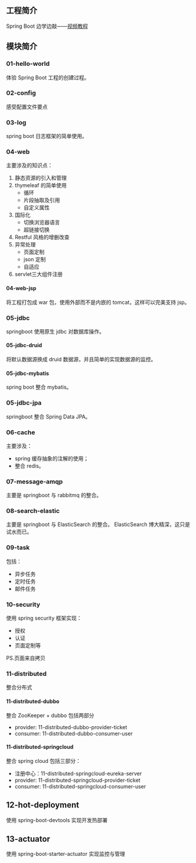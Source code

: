 ## 工程简介

Spring Boot 边学边敲——[视频教程](https://www.bilibili.com/video/BV1Et411Y7tQ?p=1)

## 模块简介

### 01-hello-world

体验 Spring Boot 工程的创建过程。

### 02-config

感受配置文件要点

### 03-log

spring boot 日志框架的简单使用。

### 04-web

主要涉及的知识点：
1. 静态资源的引入和管理
2. thymeleaf 的简单使用
    - 循环
    - 片段抽取及引用
    - 自定义属性
3. 国际化
    - 切换浏览器语言
    - 超链接切换
4. Restful 风格的增删改查
5. 异常处理
    - 页面定制
    - json 定制
    - 自适应
6. servlet三大组件注册

#### 04-web-jsp

将工程打包成 war 包，使用外部而不是内嵌的 tomcat，这样可以完美支持 jsp。

### 05-jdbc

springboot 使用原生 jdbc 对数据库操作。

#### 05-jdbc-druid

将默认数据源换成 druid 数据源，并且简单的实现数据源的监控。

#### 05-jdbc-mybatis

spring boot 整合 mybatis。

### 05-jdbc-jpa

springboot 整合 Spring Data JPA。

### 06-cache

主要涉及：
 - spring 缓存抽象的注解的使用；
 - 整合 redis。
 
### 07-message-amqp

主要是 springboot 与 rabbitmq 的整合。

### 08-search-elastic

主要是 springboot 与 ElasticSearch 的整合。
ElasticSearch 博大精深，这只是试水而已。

### 09-task

包括：
- 异步任务
- 定时任务
- 邮件任务

### 10-security

使用 spring security 框架实现：
- 授权
- 认证
- 页面定制等

PS.页面来自拷贝

### 11-distributed

整合分布式

#### 11-distributed-dubbo

整合 ZooKeeper + dubbo 包括两部分
- provider: 11-distributed-dubbo-provider-ticket
- consumer: 11-distributed-dubbo-consumer-user

#### 11-distributed-springcloud

整合 spring cloud 包括三部分：
- 注册中心：11-distributed-springcloud-eureka-server
- provider: 11-distributed-springcloud-provider-ticket
- consumer: 11-distributed-springcloud-consumer-user

## 12-hot-deployment

使用 spring-boot-devtools 实现开发热部署

## 13-actuator

使用 spring-boot-starter-actuator 实现监控与管理